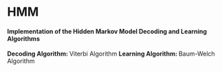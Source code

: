 # HMM
#### Implementation of the Hidden Markov Model Decoding and Learning Algorithms

<b> Decoding Algorithm: </b> Viterbi Algorithm
<b> Learning Algorithm: </b> Baum-Welch Algorithm
